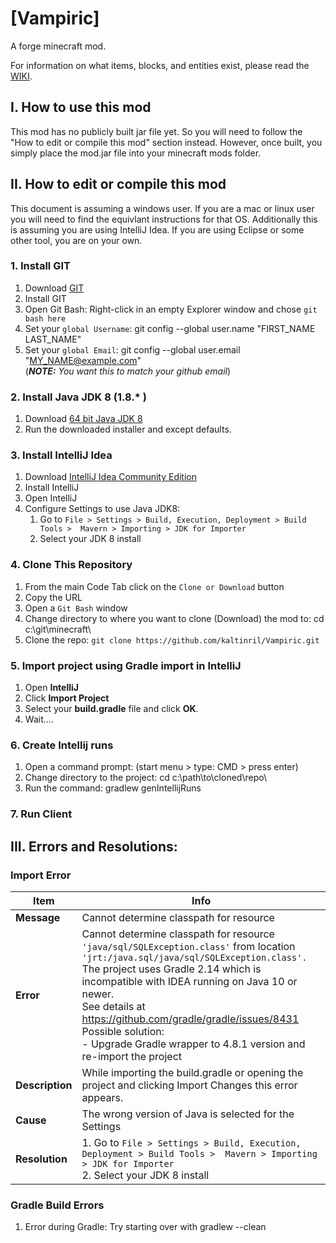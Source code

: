 # [Vampiric]

A forge minecraft mod.

For information on what items, blocks, and entities exist, please read the [WIKI](https://github.com/kaltinril/Vampiric/wiki).

## I. How to use this mod

This mod has no publicly built jar file yet.  So you will need to follow the "How to edit or compile this mod" section instead.  However, once built, you simply place the mod.jar file into your minecraft mods folder.

## II. How to edit or compile this mod

This document is assuming a windows user.  If you are a mac or linux user you will need to find the equivlant instructions for that OS.  Additionally this is assuming you are using IntelliJ Idea.  If you are using Eclipse or some other tool, you are on your own.

### 1. Install GIT

1. Download [GIT](https://git-scm.com/)
1. Install GIT
1. Open Git Bash: Right-click in an empty Explorer window and chose ```git bash here```
1. Set your ```global Username```: git config --global user.name "FIRST_NAME LAST_NAME"
1. Set your ```global Email```: git config --global user.email "MY_NAME@example.com" <br>
  (_**NOTE:** You want this to match your github email_)

### 2. Install Java JDK 8 (1.8.* )

1. Download [64 bit Java JDK 8](https://www.oracle.com/java/technologies/javase-jdk8-downloads.html)
1. Run the downloaded installer and except defaults.

### 3. Install IntelliJ Idea

1. Download [IntelliJ Idea Community Edition](https://www.jetbrains.com/idea/)
1. Install IntelliJ
1. Open IntelliJ
1. Configure Settings to use Java JDK8:
   1. Go to `File > Settings > Build, Execution, Deployment > Build Tools >  Mavern > Importing > JDK for Importer`
   1. Select  your JDK 8 install

### 4. Clone This Repository

1. From the main Code Tab click on the ```Clone or Download``` button
1. Copy the URL
1. Open a ```Git Bash``` window
1. Change directory to where you want to clone (Download) the mod to: cd c:\git\minecraft\
1. Clone the repo: ```git clone https://github.com/kaltinril/Vampiric.git```

### 5. Import project using Gradle import in IntelliJ

1. Open **IntelliJ**
1. Click **Import Project**
1. Select your **build.gradle** file and click **OK**.
1. Wait.... 

### 6. Create Intellij runs

1. Open a command prompt: (start menu > type: CMD > press enter)
1. Change directory to the project: cd c:\path\to\cloned\repo\
1. Run the command: gradlew genIntellijRuns

### 7. Run Client


## III. Errors and Resolutions:

### Import Error

Item    | Info 
------- | -----
**Message** | Cannot determine classpath for resource
**Error** | Cannot determine classpath for resource `'java/sql/SQLException.class'` from location `'jrt:/java.sql/java/sql/SQLException.class'.`<br> The project uses Gradle 2.14 which is incompatible with IDEA running on Java 10 or newer. <br> See details at https://github.com/gradle/gradle/issues/8431 <br>Possible solution: <br> - Upgrade Gradle wrapper to 4.8.1 version and re-import the project
**Description** | While importing the build.gradle or opening the project and clicking Import Changes this error appears.
**Cause** | The wrong version of Java is selected for the Settings
**Resolution** | 1. Go to `File > Settings > Build, Execution, Deployment > Build Tools >  Mavern > Importing > JDK for Importer` <br> 2. Select  your JDK 8 install


### Gradle Build Errors
1. Error during Gradle: Try starting over with gradlew --clean 
